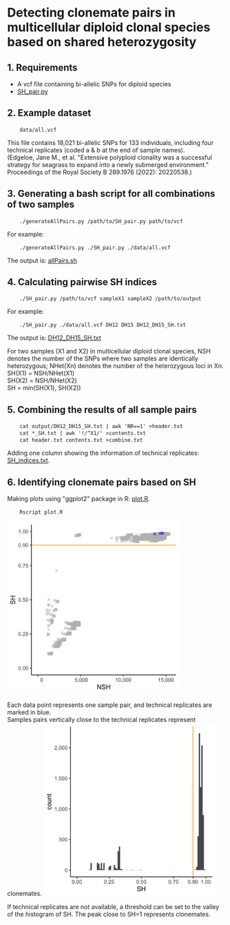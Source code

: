 # Detecting clonemate pairs in multicellular diploid clonal species based on shared heterozygosity


## 1. Requirements
* A vcf file containing bi-allelic SNPs for diploid species
* [SH_pair.py](SH_pair.py)
## 2. Example dataset
        data/all.vcf
This file contains 18,021 bi-allelic SNPs for 133 individuals, including four technical replicates (coded a & b at the end of sample names).  
(Edgeloe, Jane M., et al. "Extensive polyploid clonality was a successful strategy for seagrass to expand into a newly submerged environment." Proceedings of the Royal Society B 289.1976 (2022): 20220538.)
## 3. Generating a bash script for all combinations of two samples
        ./generateAllPairs.py /path/to/SH_pair.py path/to/vcf
For example:

        ./generateAllPairs.py ./SH_pair.py ./data/all.vcf

The output is: [allPairs.sh](output/allPairs.sh)

## 4. Calculating pairwise SH indices

        ./SH_pair.py /path/to/vcf sampleX1 sampleX2 /path/to/output

For example:

        ./SH_pair.py ./data/all.vcf DH12 DH15 DH12_DH15_SH.txt

The output is: [DH12_DH15_SH.txt](output/DH12_DH15_SH.txt)

For two samples (X1 and X2) in multicellular diploid clonal species, NSH denotes the number of the SNPs where two samples are identically heterozygous; NHet(Xn) denotes the number of the heterozygous loci in Xn.  
SH(X1) = NSH/NHet(X1)  
SH(X2) = NSH/NHet(X2)  
SH = min(SH(X1), SH(X2))  

## 5. Combining the results of all sample pairs

        cat output/DH12_DH15_SH.txt | awk 'NR==1' >header.txt
        cat *_SH.txt | awk '!/^X1/' >contents.txt
        cat header.txt contents.txt >combine.txt

Adding one column showing the information of technical replicates: [SH_indices.txt](output/SH_indices.txt).

## 6. Identifying clonemate pairs based on SH
Making plots using "ggplot2" package in R: [plot.R](plot.R).

        Rscript plot.R


<img src="output/NSH_SH.png" alt="drawing" style="width:400px;"/>


Each data point represents one sample pair, and technical replicates are marked in blue.  
Samples pairs vertically close to the technical replicates represent clonemates.
<img src="output/SH_histogram.png" alt="drawing" style="width:400px;"/>


If technical replicates are not available, a threshold can be set to the valley of the histogram of SH. The peak close to SH=1 represents clonemates.
